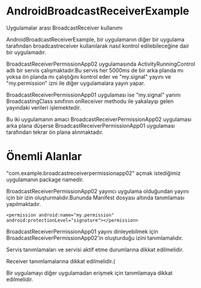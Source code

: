 # AndroidBroadcastReceiverExample
Uygulamalar arası BroadcastReceiver kullanımı

AndroidBroadcastReceiverExample, bir uygulamanın diğer bir uygulama tarafından broadcastreceiver kullanılarak nasıl kontrol edilebileceğine dair bir uygulamadır.

BroadcastReceiverPermissionApp02 uygulamasında ActivityRunningControl adlı bir servis çalışmaktadır.Bu servis her 5000ms de bir arka planda mı yoksa ön planda mı çalıştığını kontrol eder ve "my.signal" yayını ve "my.permission" izni ile diğer uygulamalara yayın yapar.

BroadcastReceiverPermissionApp01 uygulaması ise "my.signal" yanını BroadcastingClass sınıfının onReceiver methodu ile yakalayıp gelen yayındaki verileri işlemektedir.

Bu iki uygulamanın amacı BroadcastReceiverPermissionApp02 uygulaması arka plana düşerse BroadcastReceiverPermissionApp01 uygulaması tarafından tekrar ön plana alınmaktadır.

# Önemli Alanlar #

"com.example.broadcastreceiverpermissionapp02" açmak istediğimiz uygulamanın package namedir.

BroadcastReceiverPermissionApp02  yayıncı uygulama olduğundan yayını için bir izin oluşturmalıdır.Bununda Manifest dosyası altında tanımlaması yapılmaktadır.

	<permission android:name="my.permission" android:protectionLevel="signature"></permission>
   
BroadcastReceiverPermissionApp01 yayını dinleyebilmek için BroadcastReceiverPermissionApp02'in oluşturduğu izini tanımlamalıdır.

   <uses-permission android:name="my.permission" />
    
   
Servis tanımlamaları ve servisi aktif etme durumlarına dikkat edilmelidir.

   <service android:name=".ActivityRunningControl"/>
  
Receiver tanımlamalarına dikkat edilmelidir.(

   <receiver android:name=".BroadcastingClass" android:exported="true">
			<intent-filter>
				<action android:name="my.signal"></action>
			</intent-filter>
		</receiver>
   
   
Bir uygulamayı diğer uygulamadan erişmek için tanımlamaya dikkat edilmelidir.

   <queries>
		 <package android:name="com.example.broadcastreceiverpermissionapp02" />
	 </queries>
   
   
   
   
  

	
